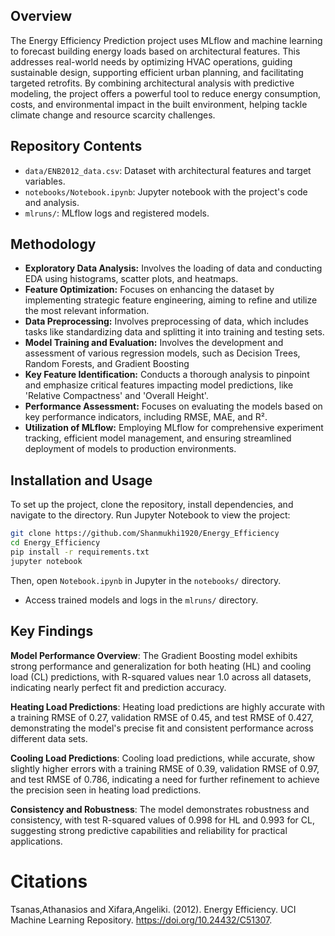 
## Overview
The Energy Efficiency Prediction project uses MLflow and machine learning to forecast building energy loads based on architectural features. This addresses real-world needs by optimizing HVAC operations, guiding sustainable design, supporting efficient urban planning, and facilitating targeted retrofits. By combining architectural analysis with predictive modeling, the project offers a powerful tool to reduce energy consumption, costs, and environmental impact in the built environment, helping tackle climate change and resource scarcity challenges.

## Repository Contents
- `data/ENB2012_data.csv`: Dataset with architectural features and target variables.
- `notebooks/Notebook.ipynb`: Jupyter notebook with the project's code and analysis.
- `mlruns/`: MLflow logs and registered models.

## Methodology
- **Exploratory Data Analysis:** Involves the loading of data and conducting EDA using histograms, scatter plots, and heatmaps.
- **Feature Optimization:** Focuses on enhancing the dataset by implementing strategic feature engineering, aiming to refine and utilize the most relevant information.
- **Data Preprocessing:** Involves preprocessing of data, which includes tasks like standardizing data and splitting it into training and testing sets.
- **Model Training and Evaluation:** Involves the development and assessment of various regression models, such as Decision Trees, Random Forests, and Gradient Boosting
- **Key Feature Identification:** Conducts a thorough analysis to pinpoint and emphasize critical features impacting model predictions, like 'Relative Compactness' and 'Overall Height'.
- **Performance Assessment:** Focuses on evaluating the models based on key performance indicators, including RMSE, MAE, and R².
- **Utilization of MLflow:** Employing MLflow for comprehensive experiment tracking, efficient model management, and ensuring streamlined deployment of models to production environments.

## Installation and Usage
To set up the project, clone the repository, install dependencies, and navigate to the directory. Run Jupyter Notebook to view the project:
```bash
git clone https://github.com/Shanmukhi1920/Energy_Efficiency
cd Energy_Efficiency
pip install -r requirements.txt
jupyter notebook
```
Then, open `Notebook.ipynb` in Jupyter in the `notebooks/` directory.

- Access trained models and logs in the `mlruns/` directory.

## Key Findings
**Model Performance Overview**: The Gradient Boosting model exhibits strong performance and generalization for both heating (HL) and cooling load (CL) predictions, with R-squared values near 1.0 across all datasets, indicating nearly perfect fit and prediction accuracy.

**Heating Load Predictions**: Heating load predictions are highly accurate with a training RMSE of 0.27, validation RMSE of 0.45, and test RMSE of 0.427, demonstrating the model's precise fit and consistent performance across different data sets.

**Cooling Load Predictions**: Cooling load predictions, while accurate, show slightly higher errors with a training RMSE of 0.39, validation RMSE of 0.97, and test RMSE of 0.786, indicating a need for further refinement to achieve the precision seen in heating load predictions.

**Consistency and Robustness**: The model demonstrates robustness and consistency, with test R-squared values of 0.998 for HL and 0.993 for CL, suggesting strong predictive capabilities and reliability for practical applications.

# Citations
Tsanas,Athanasios and Xifara,Angeliki. (2012). Energy Efficiency. UCI Machine Learning Repository. https://doi.org/10.24432/C51307.



